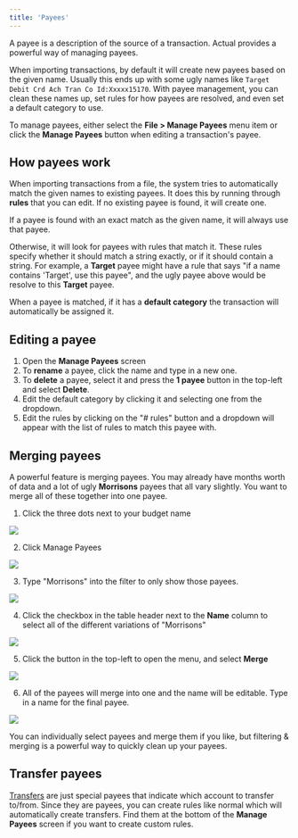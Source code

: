 ```yaml
---
title: 'Payees'
---
```


A payee is a description of the source of a transaction. Actual provides a powerful way of managing payees.

When importing transactions, by default it will create new payees based on the given name. Usually this ends up with some ugly names like `Target Debit Crd Ach Tran Co Id:Xxxxx15170`. With payee management, you can clean these names up, set rules for how payees are resolved, and even set a default category to use.

To manage payees, either select the **File > Manage Payees** menu item or click the **Manage Payees** button when editing a transaction's payee.

## How payees work

When importing transactions from a file, the system tries to automatically match the given names to existing payees. It does this by running through **rules** that you can edit. If no existing payee is found, it will create one.

If a payee is found with an exact match as the given name, it will always use that payee.

Otherwise, it will look for payees with rules that match it. These rules specify whether it should match a string exactly, or if it should contain a string. For example, a **Target** payee might have a rule that says "if a name contains 'Target', use this payee", and the ugly payee above would be resolve to this **Target** payee.

When a payee is matched, if it has a **default category** the transaction will automatically be assigned it.

## Editing a payee

1. Open the **Manage Payees** screen
2. To **rename** a payee, click the name and type in a new one.
3. To **delete** a payee, select it and press the **1 payee** button in the top-left and select **Delete**.
4. Edit the default category by clicking it and selecting one from the dropdown.
5. Edit the rules by clicking on the "# rules" button and a dropdown will appear with the list of rules to match this payee with.

## Merging payees

A powerful feature is merging payees. You may already have months worth of data and a lot of ugly **Morrisons** payees that all vary slightly. You want to merge all of these together into one payee.

1. Click the three dots next to your budget name

![](/img/payees/BudgetOptionButton.png)

2. Click Manage Payees

![](/img/payees/ManagingPayees.png)

3. Type "Morrisons" into the filter to only show those payees.

![](/img/payees/Payees.png)

4. Click the checkbox in the table header next to the **Name** column to select all of the different variations of "Morrisons"

![](/img/payees/PayeesSelected.png)

5. Click the button in the top-left to open the menu, and select **Merge**

![](/img/payees/MergePayeesOption.png)

6. All of the payees will merge into one and the name will be editable. Type in a name for the final payee.

![](/img/payees/PayeesMerged.png)

You can individually select payees and merge them if you like, but filtering & merging is a powerful way to quickly clean up your payees.

## Transfer payees

[Transfers](/accounts/transfers/) are just special payees that indicate which account to transfer to/from. Since they are payees, you can create rules like normal which will automatically create transfers. Find them at the bottom of the **Manage Payees** screen if you want to create custom rules.
